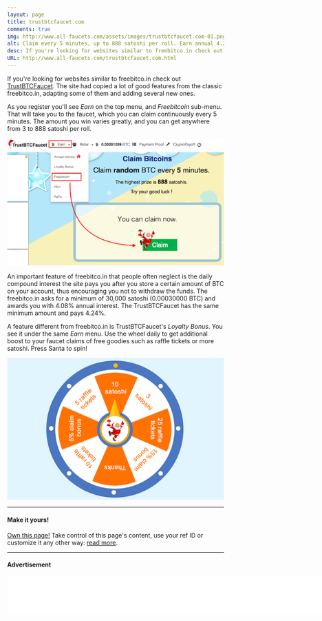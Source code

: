 ```yaml
---
layout: page
title: trustbtcfaucet.com
comments: true
img: http://www.all-faucets.com/assets/images/trustbtcfaucet.com-01.png
alt: Claim every 5 minutes, up to 888 satoshi per roll. Earn annual 4.24% of interest!
desc: If you're looking for websites similar to freebitco.in check out TrustBTCFaucet. Claim every 5 minutes, up to 888 satoshi per roll.
URL: http://www.all-faucets.com/trustbtcfaucet.com.html
---
```


If you're looking for websites similar to freebitco.in check out <a href="http://bit.ly/www-trustbtcfaucet" target="_blank">TrustBTCFaucet</a>. The site had copied a lot of good features from the classic freebitco.in, adapting some of them and adding several new ones.

As you register you'll see <i>Earn</i> on the top menu, and <i>Freebitcoin</i> sub-menu. That will take you to the faucet, which you can claim continuously every 5 minutes. The amount you win varies greatly, and you can get anywhere from 3 to 888 satoshi per roll.

<p> </p>
<p><img src="/assets/images/trustbtcfaucet.com-01.png" border="0"></p>
<p> </p>
An important feature of freebitco.in that people often neglect is the daily compound interest the site pays you after you store a certain amount of BTC on your account, thus encouraging you not to withdraw the funds. The freebitco.in asks for a minimum of 30,000 satoshi (0.00030000 BTC) and awards you with 4.08% annual interest. The TrustBTCFaucet has the same minimum amount and pays 4.24%.

A feature different from freebitco.in is TrustBTCFaucet's <i>Loyalty Bonus</i>. You see it under the same <i>Earn</i> menu. Use the wheel daily to get additional boost to your faucet claims of free goodies such as raffle tickets or more satoshi. Press Santa to spin!

<p> </p>
<p><img src="/assets/images/trustbtcfaucet.com-02.png" border="0"></p>

---
#### Make it yours!

<a href="https://www.patreon.com/join/CryptoPayoff?" target="_blank">Own this page!</a> Take control of this page's content, use your ref ID or customize it any other way: <a href="your-page.html">read more</a>.

---
#### Advertisement

<iframe data-aa='1121329' src='//ad.a-ads.com/1121329?size=990x90' scrolling='no' style='width:990px; height:90px; border:0px; padding:0; overflow:hidden' allowtransparency='true'></iframe>
